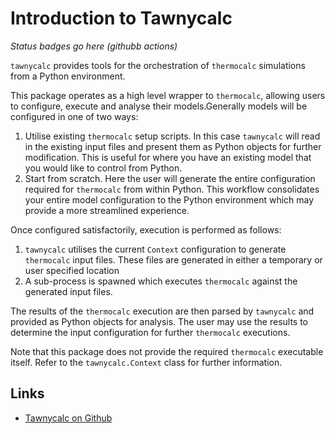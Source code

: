 # Introduction to Tawnycalc

*Status badges go here (githubb actions)*

`tawnycalc` provides tools for the orchestration of `thermocalc` simulations
from a Python environment.

This package operates as a high level wrapper to `thermocalc`, allowing 
users to configure, execute and analyse their models.Generally models will
be configured in one of two ways:

  1. Utilise existing `thermocalc` setup scripts. In this case `tawnycalc` 
    will read in the existing input files and present them as Python objects
    for further modification. This is useful for where you have an existing 
    model that you would like to control from Python.
  2. Start from scratch. Here the user will generate the entire configuration
    required for `thermocalc` from within Python. This workflow consolidates 
    your entire model configuration to the Python environment which may 
    provide a more streamlined experience. 

Once configured satisfactorily, execution is performed as follows:

  1. `tawnycalc` utilises the current `Context` configuration to generate
    `thermocalc` input files. These files are generated in either a temporary
    or user specified location
  2. A sub-process is spawned which executes `thermocalc` against the generated
    input files. 

The results of the `thermocalc` execution are then parsed by `tawnycalc` and 
provided as Python objects for analysis. The user may use the results to 
determine the input configuration for further `thermocalc` executions.

Note that this package does not provide the required `thermocalc` executable 
itself. Refer to the `tawnycalc.Context` class for further information. 
## Links

  - [Tawnycalc on Github](https://github.com/underworldcode/tawnycalc)
  <!-- - [API documentation](https://underworldcode.github.io/quagmire/0.9.5_api) -->
